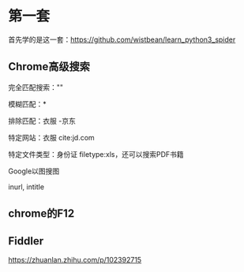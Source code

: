 # 第一套

首先学的是这一套：https://github.com/wistbean/learn_python3_spider

## Chrome高级搜索

完全匹配搜索：""

模糊匹配：*

排除匹配：衣服 -京东

特定网站：衣服 cite:jd.com

特定文件类型：身份证 filetype:xls，还可以搜索PDF书籍

Google以图搜图

inurl, intitle

## chrome的F12

## Fiddler

https://zhuanlan.zhihu.com/p/102392715

